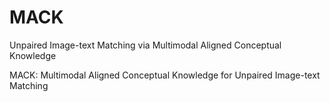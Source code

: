 # MACK
Unpaired Image-text Matching via Multimodal Aligned Conceptual Knowledge

MACK: Multimodal Aligned Conceptual Knowledge for Unpaired Image-text Matching
